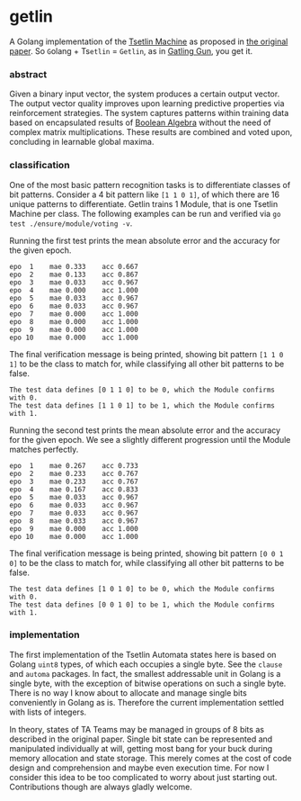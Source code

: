 # getlin

A Golang implementation of the [Tsetlin Machine] as proposed in [the original
paper]. So `G`olang + Ts`etlin` = `Getlin`, as in [Gatling Gun], you get it.

### abstract

Given a binary input vector, the system produces a certain output vector. The
output vector quality improves upon learning predictive properties via
reinforcement strategies. The system captures patterns within training data
based on encapsulated results of [Boolean Algebra] without the need of complex
matrix multiplications. These results are combined and voted upon, concluding in
learnable global maxima.

[Tsetlin Machine]: https://en.wikipedia.org/wiki/Tsetlin_machine
[the original paper]: https://arxiv.org/pdf/1804.01508.pdf
[Gatling Gun]: https://en.wikipedia.org/wiki/Gatling_gun
[Boolean Algebra]: https://en.wikipedia.org/wiki/Boolean_algebra

### classification

One of the most basic pattern recognition tasks is to differentiate classes of
bit patterns. Consider a 4 bit pattern like `[1 1 0 1]`, of which there are 16
unique patterns to differentiate. Getlin trains 1 Module, that is one Tsetlin
Machine per class. The following examples can be run and verified via `go test
./ensure/module/voting -v`.

Running the first test prints the mean absolute error and the accuracy for the
given epoch.

```
epo  1    mae 0.333    acc 0.667
epo  2    mae 0.133    acc 0.867
epo  3    mae 0.033    acc 0.967
epo  4    mae 0.000    acc 1.000
epo  5    mae 0.033    acc 0.967
epo  6    mae 0.033    acc 0.967
epo  7    mae 0.000    acc 1.000
epo  8    mae 0.000    acc 1.000
epo  9    mae 0.000    acc 1.000
epo 10    mae 0.000    acc 1.000
```

The final verification message is being printed, showing bit pattern `[1 1 0 1]`
to be the class to match for, while classifying all other bit patterns to be
false.

```
The test data defines [0 1 1 0] to be 0, which the Module confirms with 0.
The test data defines [1 1 0 1] to be 1, which the Module confirms with 1.
```

Running the second test prints the mean absolute error and the accuracy for the
given epoch. We see a slightly different progression until the Module matches
perfectly.

```
epo  1    mae 0.267    acc 0.733
epo  2    mae 0.233    acc 0.767
epo  3    mae 0.233    acc 0.767
epo  4    mae 0.167    acc 0.833
epo  5    mae 0.033    acc 0.967
epo  6    mae 0.033    acc 0.967
epo  7    mae 0.033    acc 0.967
epo  8    mae 0.033    acc 0.967
epo  9    mae 0.000    acc 1.000
epo 10    mae 0.000    acc 1.000
```

The final verification message is being printed, showing bit pattern `[0 0 1 0]`
to be the class to match for, while classifying all other bit patterns to be
false.

```
The test data defines [1 0 1 0] to be 0, which the Module confirms with 0.
The test data defines [0 0 1 0] to be 1, which the Module confirms with 1.
```

### implementation

The first implementation of the Tsetlin Automata states here is based on Golang
`uint8` types, of which each occupies a single byte. See the `clause` and
`automa` packages. In fact, the smallest addressable unit in Golang is a single
byte, with the exception of bitwise operations on such a single byte. There is
no way I know about to allocate and manage single bits conveniently in Golang as
is. Therefore the current implementation settled with lists of integers.

In theory, states of TA Teams may be managed in groups of 8 bits as described in
the original paper. Single bit state can be represented and manipulated
individually at will, getting most bang for your buck during memory allocation
and state storage. This merely comes at the cost of code design and
comprehension and maybe even execution time. For now I consider this idea to be
too complicated to worry about just starting out. Contributions though are
always gladly welcome.
